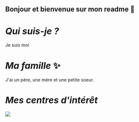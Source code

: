 ## Bonjour et bienvenue sur mon readme 👋
# *Qui suis-je ?*
Je suis moi
# *Ma famille* :sparkles:
J'ai un père, une mère et une petite soeur.     
# *Mes centres d'intérêt*
![](https://encrypted-tbn0.gstatic.com/images?q=tbn:ANd9GcQgcEmUfuqDTieOqxHT_v5qf5ijfu4CdsAuIg&s)



